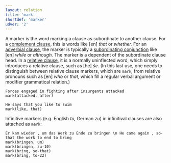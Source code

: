 ```yaml
---
layout: relation
title: 'mark'
shortdef: 'marker'
udver: '2'
---
```


A marker is the word marking a clause as subordinate to
another clause. For a [complement clause](ccomp), this is words like [en] _that_
or _whether._ For an [adverbial clause](advcl), the marker is typically a
[subordinating conjunction](../pos/SCONJ) like [en] _while_ or _although._ The marker is a dependent of the
subordinate clause head. In a [relative clause](../overview/complex-syntax.html), it is a normally uninflected word, which simply introduces a relative clause, such as [he] _še_. (In this last use, one needs to distinguish between relative clause markers, which are `mark`, from relative pronouns such as [en] _who_ or _that_, which fill a regular verbal argument or modifier grammatical relation.) 

~~~ sdparse
Forces engaged in fighting after insurgents attacked
mark(attacked, after)
~~~

~~~ sdparse
He says that you like to swim
mark(like, that)
~~~

Infinitive markers (e.g. English _to,_ German _zu_) in infinitival clauses are also attached as `mark`:

~~~ sdparse
Er kam wieder , um das Werk zu Ende zu bringen \n He came again , so-that the work to end to bring
mark(bringen, um)
mark(bringen, zu-10)
mark(bring, so-that)
mark(bring, to-22)
~~~
<!-- Interlanguage links updated Út zář 29 20:31:55 CEST 2020 -->
